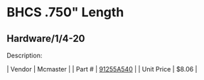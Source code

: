 # BHCS .750" Length
## Hardware/1/4-20
Description: 	 

| Vendor | Mcmaster | 
| Part # | [91255A540](http://www.mcmaster.com/) | 
| Unit Price | $8.06 | 
